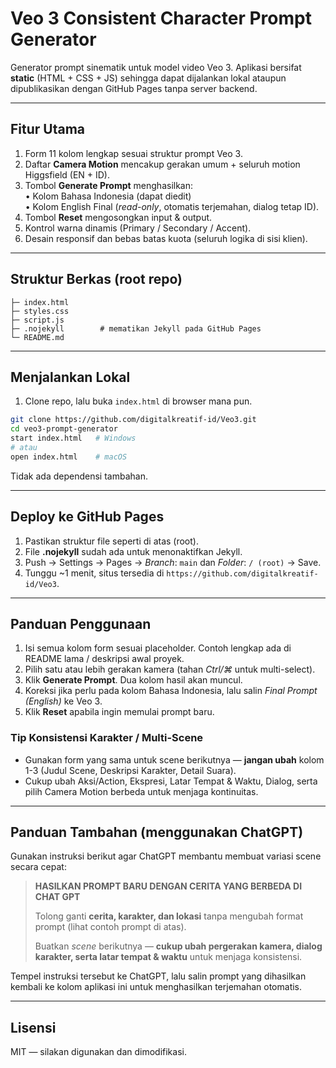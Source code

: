 # Veo 3 Consistent Character Prompt Generator

Generator prompt sinematik untuk model video Veo 3. Aplikasi bersifat **static** (HTML + CSS + JS) sehingga dapat dijalankan lokal ataupun dipublikasikan dengan GitHub Pages tanpa server backend.

---

## Fitur Utama

1. Form 11 kolom lengkap sesuai struktur prompt Veo 3.  
2. Daftar **Camera Motion** mencakup gerakan umum + seluruh motion Higgsfield (EN + ID).  
3. Tombol **Generate Prompt** menghasilkan:  
   • Kolom Bahasa Indonesia (dapat diedit)  
   • Kolom English Final (*read-only*, otomatis terjemahan, dialog tetap ID).  
4. Tombol **Reset** mengosongkan input & output.  
5. Kontrol warna dinamis (Primary / Secondary / Accent).  
6. Desain responsif dan bebas batas kuota (seluruh logika di sisi klien).  

---

## Struktur Berkas (root repo)
```
├─ index.html
├─ styles.css
├─ script.js
├─ .nojekyll        # mematikan Jekyll pada GitHub Pages
└─ README.md
```

---

## Menjalankan Lokal
1. Clone repo, lalu buka `index.html` di browser mana pun.

```bash
git clone https://github.com/digitalkreatif-id/Veo3.git
cd veo3-prompt-generator
start index.html   # Windows
# atau
open index.html    # macOS
```

Tidak ada dependensi tambahan.

---

## Deploy ke GitHub Pages
1. Pastikan struktur file seperti di atas (root).  
2. File **.nojekyll** sudah ada untuk menonaktifkan Jekyll.  
3. Push → Settings → Pages → *Branch*: `main` dan *Folder*: `/ (root)` → Save.  
4. Tunggu ~1 menit, situs tersedia di `https://github.com/digitalkreatif-id/Veo3`.

---

## Panduan Penggunaan

1. Isi semua kolom form sesuai placeholder. Contoh lengkap ada di README lama / deskripsi awal proyek.  
2. Pilih satu atau lebih gerakan kamera (tahan *Ctrl/⌘* untuk multi-select).  
3. Klik **Generate Prompt**. Dua kolom hasil akan muncul.  
4. Koreksi jika perlu pada kolom Bahasa Indonesia, lalu salin *Final Prompt (English)* ke Veo 3.  
5. Klik **Reset** apabila ingin memulai prompt baru.

### Tip Konsistensi Karakter / Multi-Scene
* Gunakan form yang sama untuk scene berikutnya — **jangan ubah** kolom 1-3 (Judul Scene, Deskripsi Karakter, Detail Suara).  
* Cukup ubah Aksi/Action, Ekspresi, Latar Tempat & Waktu, Dialog, serta pilih Camera Motion berbeda untuk menjaga kontinuitas.

---

## Panduan Tambahan (menggunakan ChatGPT)

Gunakan instruksi berikut agar ChatGPT membantu membuat variasi scene secara cepat:

> **HASILKAN PROMPT BARU DENGAN CERITA YANG BERBEDA DI CHAT GPT**  
>  
> Tolong ganti **cerita, karakter, dan lokasi** tanpa mengubah format prompt (lihat contoh prompt di atas).  
>  
> Buatkan *scene* berikutnya — **cukup ubah pergerakan kamera, dialog karakter, serta latar tempat & waktu** untuk menjaga konsistensi.

Tempel instruksi tersebut ke ChatGPT, lalu salin prompt yang dihasilkan kembali ke kolom aplikasi ini untuk menghasilkan terjemahan otomatis.

---

## Lisensi

MIT — silakan digunakan dan dimodifikasi. 
